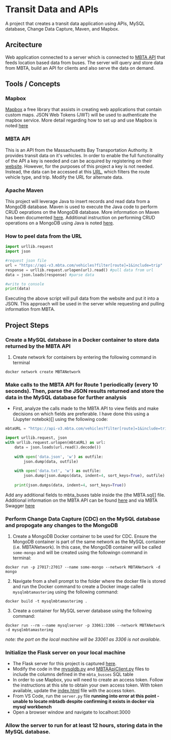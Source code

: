 # Transit Data and APIs
A project that creates a transit data application using APIs, MySQL database, Change Data Capture, Maven, and Mapbox. 

## Arcitecture
Web application connected to a server which is connected to [MBTA API](https://api-v3.mbta.com) that feeds location based data from buses. The server will query and store data from MBTA, build an API for clients and also serve the data on demand. 

## Tools / Concepts

### Mapbox
[Mapbox](https://www.mapbox.com) a free library that assists in creating web applications that contain custom maps.
JSON Web Tokens (JWT) will be used to authenticate the mapbox service. More detail regarding how to set up and use Mapbox is noted [here]()

### MBTA API
This is an API from the Massachusetts Bay Transportation Authority. It provides transit data on it's vehicles. In order to enable the full functionality of the API a key is needed and can be acquired by registering on their [website](https://api-v3.mbta.com/). However, for the purposes of this project a key is not needed. Instead, the data can be accessed at this [URL](https://api-v3.mbta.com/vehicles?filter[route]=1&include=trip), which filters the route vehicle type, and trip. Modify the URL for alternate data.  

### Apache Maven
This project will leverage Java to insert records and read data from a MongoDB database. Maven is used to execute the Java code to perform CRUD oeprations on the MongoDB database. More information on Maven has been documented [here](). Additional instruction on performing CRUD operations on a MongoDB using Java is noted [here]().

### How to peel data from the URL

``` python
import urllib.request
import json

#request json file
url = "https://api-v3.mbta.com/vehicles?filter[route]=1&include=trip"
response = urllib.request.urlopen(url).read() #pull data from url
data = json.loads(response) #parse data

#write to console
print(data)
```
Executing the above script will pull data from the website and put it into a JSON. This approach will be used in the server while requesting and pulling information from MBTA. 

## Project Steps
### Create a MySQL database in a Docker container to store data returned by the MBTA API
1. Create network for containers by entering the following command in terminal
```
docker network create MBTANetwork
```

### Make calls to the MBTA API for Route 1 periodically (every 10 seconds). Then, parse the JSON results returned and store the data in the MySQL database for further analysis
- First, analyze the calls made to the MBTA API to view fields and make decisions on which fields are preferable. I have done this using a (Jupyter notebok)[] using the following code: 
``` python
mbtaURL = "https://api-v3.mbta.com/vehicles?filter[route]=1&include=trip"

import urllib.request, json
with urllib.request.urlopen(mbtaURL) as url:
    data = json.loads(url.read().decode())
   
    with open('data.json', 'w') as outfile:
        json.dump(data, outfile)
   
    with open('data.txt', 'w') as outfile:
        json.dump(json.dumps(data, indent=4, sort_keys=True), outfile)
       
    print(json.dumps(data, indent=4, sort_keys=True))
```
Add any additional fields to mbta_buses table inside the (the MBTA.sql[] file. Additional information on the MBTA API can be found [here](https://www.mbta.com/developers/v3-api) and via MBTA Swagger [here](https://api-v3.mbta.com/docs/swagger/index.html)
### Perform Change Data Capture (CDC) on the MySQL database and propogate any changes to the MongoDB
1. Create a MongoDB Docker container to be used for CDC. Ensure the MongoDB container is part of the same network as the MySQL container (i.e. MBTANetwork). In this case, the MongoDB container will be called `some-mongo` and will be created using the followingn command in terminal:
```
docker run -p 27017:27017 --name some-mongo --network MBTANetwork -d mongo
```
2. Navigate from a shell prompt to the folder where the docker file is stored and run the Docker command to create a Docker image called `mysqlmbtamasterimg` using the following command: 
```
docker build -t mysqlmbtamasterimg .
```
3. Create a container for MySQL server database using the following command: 
``` 
docker run --rm --name mysqlserver -p 33061:3306 --network MBTANetwork -d mysqlmbtamasterimg
```
*note: the port on the local machine will be 33061 as 3306 is not available.*
### Initialize the Flask server on your local machine 
- The Flask server for this project is captured [here](). 
- Modify the code in the [mysqldb.py]() and [MBTAApiClient.py]() files to include the columns defined in the `mbta_busses` SQL table
- In order to use Mapbox, you will need to create an access token. Follow the instructions at this site to obtain your own access token. With token available, update the [index.html]() file with the access token. 
- From VS Code, run the `server.py` file  **running into error at this point - unable to locate mbtadb despite confirming it exists in docker via mysql workbench** 
- Open a browser window and navigate to localhost:3000

### Allow the server to run for at least 12 hours, storing data in the MySQL database. 